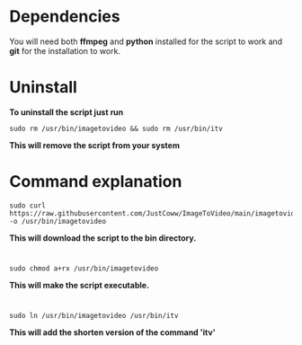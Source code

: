 # Dependencies

You will need both **ffmpeg** and **python** installed for the script to work and **git** for the installation to work.

  
# Uninstall

**To uninstall the script just run**
  ```
  sudo rm /usr/bin/imagetovideo && sudo rm /usr/bin/itv
  ```
**This will remove the script from your system**
  
  
# Command explanation


  ```
  sudo curl https://raw.githubusercontent.com/JustCoww/ImageToVideo/main/imagetovideo -o /usr/bin/imagetovideo 
  ```
  **This will download the script to the bin directory.**
  # 
  

  ```
  sudo chmod a+rx /usr/bin/imagetovideo
  ```
  **This will make the script executable.**
  # 
  
  ```
  sudo ln /usr/bin/imagetovideo /usr/bin/itv
  ```
  **This will add the shorten version of the command 'itv'**
